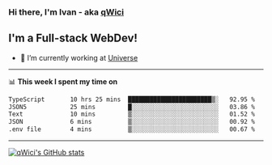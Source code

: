 ### Hi there, I'm Ivan - aka [qWici][website]

## I'm a Full-stack WebDev!
- 🔭 I’m currently working at [Universe][universe]

---

📊 **This week I spent my time on**
<!--START_SECTION:waka-->

```txt
TypeScript       10 hrs 25 mins  ███████████████████████▒░   92.95 %
JSON5            25 mins         █░░░░░░░░░░░░░░░░░░░░░░░░   03.86 %
Text             10 mins         ▒░░░░░░░░░░░░░░░░░░░░░░░░   01.52 %
JSON             6 mins          ▒░░░░░░░░░░░░░░░░░░░░░░░░   00.92 %
.env file        4 mins          ▒░░░░░░░░░░░░░░░░░░░░░░░░   00.67 %
```

<!--END_SECTION:waka-->

---

[![qWici's GitHub stats](https://github-readme-stats.vercel.app/api?username=qWici)](https://github.com/qWici/github-readme-stats)

[website]: https://devkucher.com
[twitter]: https://twitter.com/KucherDev
[linkedin]: https://www.linkedin.com/in/ivankucher
[universe]: https://universeapps.limited
